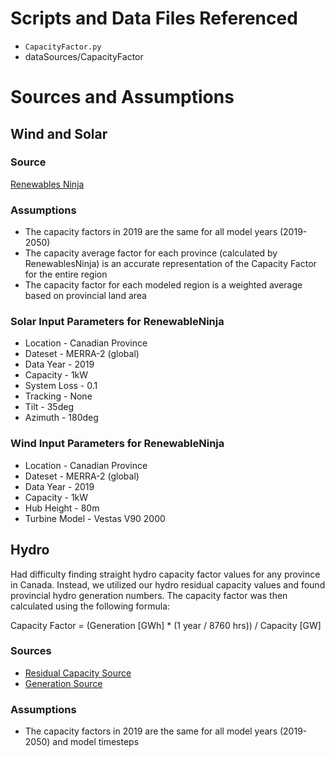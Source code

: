 # Scripts and Data Files Referenced
* `CapacityFactor.py`
* dataSources/CapacityFactor

# Sources and Assumptions 
## Wind and Solar
### Source
[Renewables Ninja](https://www.renewables.ninja/)

### Assumptions
* The capacity factors in 2019 are the same for all model years (2019-2050)
* The capacity average factor for each province (calculated by RenewablesNinja) is an accurate representation of the Capacity Factor for the entire region
* The capacity factor for each modeled region is a weighted average based on provincial land area 

### Solar Input Parameters for RenewableNinja 
* Location - Canadian Province
* Dateset - MERRA-2 (global)
* Data Year - 2019
* Capacity - 1kW
* System Loss - 0.1
* Tracking - None
* Tilt - 35deg
* Azimuth - 180deg

### Wind Input Parameters for RenewableNinja 
* Location - Canadian Province
* Dateset - MERRA-2 (global)
* Data Year - 2019
* Capacity - 1kW
* Hub Height - 80m
* Turbine Model - Vestas V90 2000

## Hydro 
Had difficulty finding straight hydro capacity factor values for any province in Canada. Instead, we utilized our hydro residual capacity values and found provincial hydro generation numbers. The capacity factor was then calculated using the following formula: 

Capacity Factor = (Generation [GWh] * (1 year / 8760 hrs)) / Capacity [GW]

### Sources 
* [Residual Capacity Source](https://www150.statcan.gc.ca/t1/tbl1/en/tv.action?pid=2510002201&pickMembers%5B0%5D=1.1&pickMembers%5B1%5D=2.1&cubeTimeFrame.startYear=2017&cubeTimeFrame.endYear=2017&referencePeriods=20170101%2C20170101)
* [Generation Source](https://www150.statcan.gc.ca/t1/tbl1/en/tv.action?pid=2510001501&pickMembers%5B0%5D=1.1&pickMembers%5B1%5D=2.1&cubeTimeFrame.startMonth=01&cubeTimeFrame.startYear=2017&cubeTimeFrame.endMonth=12&cubeTimeFrame.endYear=2017&referencePeriods=20170101%2C20171201)

### Assumptions
* The capacity factors in 2019 are the same for all model years (2019-2050) and model timesteps 